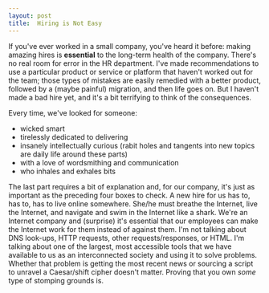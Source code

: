 ```yaml
---
layout: post
title:  Hiring is Not Easy
---
```


If you've ever worked in a small company, you've heard it before: making amazing hires is **essential** to the long-term health of the company. There's no real room for error in the HR department. I've made recommendations to use a particular product or service or platform that haven't worked out for the team; those types of mistakes are easily remedied with a better product, followed by a (maybe painful) migration, and then life goes on. But I haven't made a bad hire yet, and it's a bit terrifying to think of the consequences.

Every time, we've looked for someone:
 * wicked smart
 * tirelessly dedicated to delivering
 * insanely intellectually curious (rabit holes and tangents into new topics are daily life around these parts)
 * with a love of wordsmithing and communication
 * who inhales and exhales bits

The last part requires a bit of explanation and, for our company, it's just as important as the preceding four boxes to check. A new hire for us has to, has to, has to live online somewhere. She/he must breathe the Internet, live the Internet, and navigate and swim in the Internet like a shark. We're an Internet company and (surprise) it's essential that our employees can make the Internet work for them instead of against them. I'm not talking about DNS look-ups, HTTP requests, other requests/responses, or HTML. I'm talking about one of the largest, most accessible tools that we have available to us as an interconnected society and using it to solve problems. Whether that problem is getting the most recent news or sourcing a script to unravel a Caesar/shift cipher doesn't matter. Proving that you own *some* type of stomping grounds is.